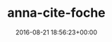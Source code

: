 ---
title:		"anna-cite-foche"
type:		"upload"
description:		"TBC"
date:		"2016-08-21 18:56:23+00:00"
album:		"people"
filename:		"anna-cite-foche.md"
series:		""
cl_public_id:		"people/anna-cite-foche"
cl_version:		1497005320
format:		"tiff"
bytes:		1824672
width:		961
height:		1440
exposure_mode:		"Auto"
program:		"Aperture-priority AE"
aperture:		"2.8"
focal_length:		"52.0 mm"
iso:		"800"
shutter_speed:		"1/40"
metering:		"Center-weighted average"
flash:		"Off, Did not fire"
white_balance:		"Custom"
colour_temp:		"3850"
has_crop:		"false"
orientation:		"Horizontal (normal)"
camera_model:		"NIKON D800"
lens_info:		"24-70mm f/2.8"
artist:		"No artist info"
x_resolution:		"300"
y_resolution:		"300"
---